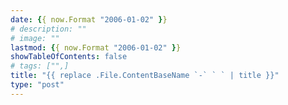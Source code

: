 ```yaml
---
date: {{ now.Format "2006-01-02" }}
# description: ""
# image: ""
lastmod: {{ now.Format "2006-01-02" }}
showTableOfContents: false
# tags: ["",]
title: "{{ replace .File.ContentBaseName `-` ` ` | title }}"
type: "post"
---
```

